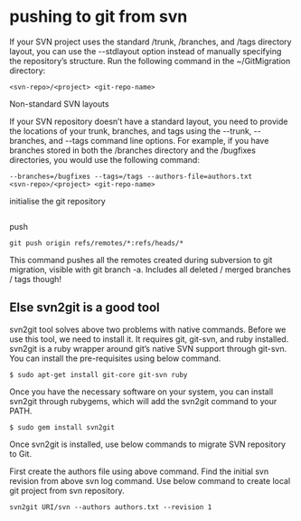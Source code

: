 # pushing to git from svn 
If your SVN project uses the standard /trunk, /branches, and /tags directory layout, you can use the --stdlayout option instead of manually specifying the repository’s structure. Run the following command in the ~/GitMigration directory:

```git svn clone --stdlayout --authors-file=authors.txt
<svn-repo>/<project> <git-repo-name>
```

Non-standard SVN layouts

If your SVN repository doesn’t have a standard layout, you need to provide the locations of your trunk, branches, and tags using the --trunk, --branches, and --tags command line options. For example, if you have branches stored in both the /branches directory and the /bugfixes directories, you would use the following command:

```git svn clone --trunk=/trunk --branches=/branches
--branches=/bugfixes --tags=/tags --authors-file=authors.txt
<svn-repo>/<project> <git-repo-name>
```

initialise the git repository 
``` git init 
```
  
push 

```
git push origin refs/remotes/*:refs/heads/*

```
This command pushes all the remotes created during subversion to git migration, visible with git branch -a. Includes all deleted / merged branches / tags though!

## Else svn2git is a good tool

svn2git tool solves above two problems with native commands. Before we use this tool, we need to install it. It requires git, git-svn, and ruby installed. svn2git is a ruby wrapper around git’s native SVN support through git-svn. You can install the pre-requisites using below command.


```
$ sudo apt-get install git-core git-svn ruby

```
Once you have the necessary software on your system, you can install svn2git through rubygems, which will add the svn2git command to your PATH.

```
$ sudo gem install svn2git

```
Once svn2git is installed, use below commands to migrate SVN repository to Git.

First create the authors file using above command.
Find the initial svn revision from above svn log command.
Use below command to create local git project from svn repository.

```
svn2git URI/svn --authors authors.txt --revision 1

```

